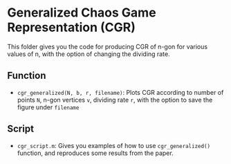 # Generalized Chaos Game Representation (CGR)
This folder gives you the code for producing CGR of n-gon for various values of n, with the option of changing the dividing rate.

## Function
* `cgr_generalized(N, b, r, filename)`: Plots CGR according to number of points `N`, n-gon vertices `v`, dividing rate `r`, with the option to save the figure under `filename`

## Script
*  `cgr_script.m`: Gives you examples of how to use `cgr_generalized()` function, and reproduces some results from the paper.
